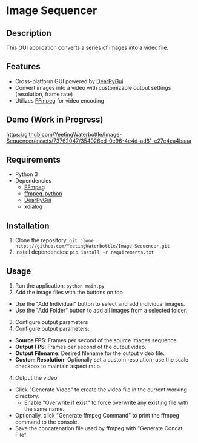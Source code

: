 # Image Sequencer

## Description
This GUI application converts a series of images into a video file.

## Features
- Cross-platform GUI powered by [DearPyGui](https://github.com/hoffstadt/DearPyGui)
- Convert images into a video with customizable output settings (resolution, frame rate)
- Utilizes [FFmpeg](https://github.com/FFmpeg/FFmpeg) for video encoding

## Demo (Work in Progress)
https://github.com/YeetingWaterbottle/Image-Sequencer/assets/73762047/354026cd-0e96-4e4d-ad81-c27c4ca4baaa

## Requirements
- Python 3
- Dependencies
  - [FFmpeg](https://github.com/FFmpeg/FFmpeg)
  - [ffmpeg-python](https://github.com/kkroening/ffmpeg-python)
  - [DearPyGui](https://github.com/hoffstadt/DearPyGui)
  - [xdialog](https://github.com/mathgeniuszach/xdialog)

## Installation
1. Clone the repository: `git clone https://github.com/YeetingWaterbottle/Image-Sequencer.git`
2. Install dependencies: `pip install -r requirements.txt`

## Usage
1. Run the application: `python main.py`
2. Add the image files with the buttons on top
  - Use the "Add Individual" button to select and add individual images.
  - Use the "Add Folder" button to add all images from a selected folder.
3. Configure output parameters
3. Configure output parameters:
  - **Source FPS**: Frames per second of the source images sequence.
  - **Output FPS**: Frames per second of the output video.
  - **Output Filename**: Desired filename for the output video file.
  - **Custom Resolution**: Optionally set a custom resolution; use the scale checkbox to maintain aspect ratio.
  
4. Output the video
- Click "Generate Video" to create the video file in the current working directory.
  - Enable "Overwrite if exist" to force overwrite any existing file with the same name.
- Optionally, click "Generate ffmpeg Command" to print the ffmpeg command to the console.
- Save the concatenation file used by ffmpeg with "Generate Concat. File".
